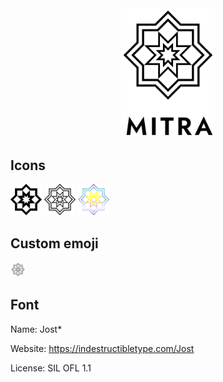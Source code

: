 <div align="center">
  <img src="./logo-black-text.svg" alt="Mitra logo" width="150">
</div>

## Icons

[<img src="./logo.svg" width="50">](./logo.svg)
[<img src="./logo-line.svg" width="50">](./logo-line.svg)
[<img src="./logo-color.svg" width="50">](./logo-color.svg)

## Custom emoji

[<img src="./logo-line-emoji.png" width="24">](./logo-line-emoji.png)

## Font

Name: Jost*

Website: https://indestructibletype.com/Jost

License: SIL OFL 1.1

